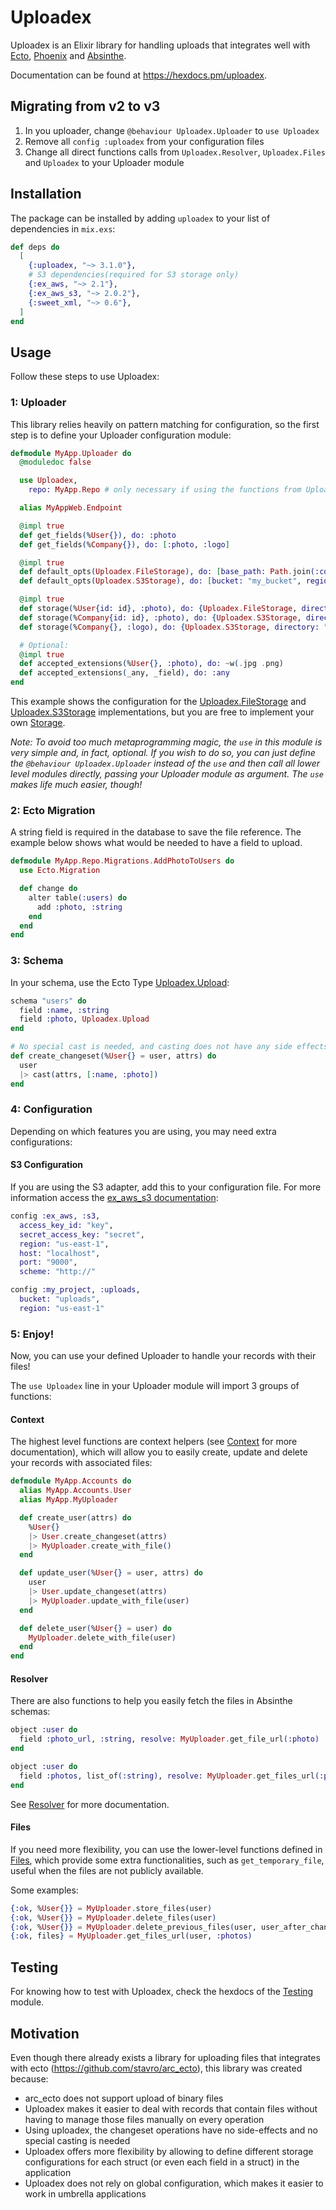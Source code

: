 # Uploadex

Uploadex is an Elixir library for handling uploads that integrates well with [Ecto](https://github.com/elixir-ecto/ecto), [Phoenix](https://github.com/phoenixframework/phoenix) and [Absinthe](https://github.com/absinthe-graphql/absinthe).

Documentation can be found at https://hexdocs.pm/uploadex.

## Migrating from v2 to v3

1. In you uploader, change `@behaviour Uploadex.Uploader` to `use Uploadex`
1. Remove all `config :uploadex` from your configuration files
1. Change all direct functions calls from `Uploadex.Resolver`, `Uploadex.Files` and `Uploadex` to your Uploader module

## Installation

The package can be installed by adding `uploadex` to your list of dependencies in `mix.exs`:

```elixir
def deps do
  [
    {:uploadex, "~> 3.1.0"},
    # S3 dependencies(required for S3 storage only)
    {:ex_aws, "~> 2.1"},
    {:ex_aws_s3, "~> 2.0.2"},
    {:sweet_xml, "~> 0.6"},
  ]
end
```

## Usage

Follow these steps to use Uploadex:

### 1: Uploader

This library relies heavily on pattern matching for configuration, so the first step is to define your Uploader configuration module:

```elixir
defmodule MyApp.Uploader do
  @moduledoc false

  use Uploadex,
    repo: MyApp.Repo # only necessary if using the functions from Uploadex.Context

  alias MyAppWeb.Endpoint

  @impl true
  def get_fields(%User{}), do: :photo
  def get_fields(%Company{}), do: [:photo, :logo]

  @impl true
  def default_opts(Uploadex.FileStorage), do: [base_path: Path.join(:code.priv_dir(:my_app), "static/"), base_url: Endpoint.url()]
  def default_opts(Uploadex.S3Storage), do: [bucket: "my_bucket", region: "sa-east-1", upload_opts: [acl: :public_read]]

  @impl true
  def storage(%User{id: id}, :photo), do: {Uploadex.FileStorage, directory: "/uploads/users/#{id}"}
  def storage(%Company{id: id}, :photo), do: {Uploadex.S3Storage, directory: "/thumbnails/#{id}"}
  def storage(%Company{}, :logo), do: {Uploadex.S3Storage, directory: "/logos"}

  # Optional:
  @impl true
  def accepted_extensions(%User{}, :photo), do: ~w(.jpg .png)
  def accepted_extensions(_any, _field), do: :any
end
```

This example shows the configuration for the [Uploadex.FileStorage](https://hexdocs.pm/uploadex/Uploadex.FileStorage.html#content) and [Uploadex.S3Storage](https://hexdocs.pm/uploadex/Uploadex.S3Storage.html#content) implementations, but you are free to implement your own [Storage](https://hexdocs.pm/uploadex/Uploadex.Storage.html#content).

*Note: To avoid too much metaprogramming magic, the `use` in this module is very simple and, in fact, optional. If you wish to do so, you can just define the `@behaviour Uploadex.Uploader` instead of the `use` and then call all lower level modules directly, passing your Uploader module as argument. The `use` makes life much easier, though!*

### 2: Ecto Migration

A string field is required in the database to save the file reference.
The example below shows what would be needed to have a field to upload.

```elixir
defmodule MyApp.Repo.Migrations.AddPhotoToUsers do
  use Ecto.Migration

  def change do
    alter table(:users) do
      add :photo, :string
    end
  end
end
```

### 3: Schema

In your schema, use the Ecto Type [Uploadex.Upload](https://hexdocs.pm/uploadex/Uploadex.Upload.html#content):

```elixir
schema "users" do
  field :name, :string
  field :photo, Uploadex.Upload
end

# No special cast is needed, and casting does not have any side effects.
def create_changeset(%User{} = user, attrs) do
  user
  |> cast(attrs, [:name, :photo])
end
```

### 4: Configuration

Depending on which features you are using, you may need extra configurations:

#### S3 Configuration

If you are using the S3 adapter, add this to your configuration file. For more information access the [ex_aws_s3 documentation](https://github.com/ex-aws/ex_aws_s3):

```elixir
config :ex_aws, :s3,
  access_key_id: "key",
  secret_access_key: "secret",
  region: "us-east-1",
  host: "localhost",
  port: "9000",
  scheme: "http://"

config :my_project, :uploads,
  bucket: "uploads",
  region: "us-east-1"
```

### 5: Enjoy!

Now, you can use your defined Uploader to handle your records with their files!

The `use Uploadex` line in your Uploader module will import 3 groups of functions:

#### Context

  The highest level functions are context helpers (see [Context](https://hexdocs.pm/uploadex/Uploadex.Context.html) for more documentation), which will allow you to easily create, update and delete your records with associated files:

  ```elixir
  defmodule MyApp.Accounts do
    alias MyApp.Accounts.User
    alias MyApp.MyUploader

    def create_user(attrs) do
      %User{}
      |> User.create_changeset(attrs)
      |> MyUploader.create_with_file()
    end

    def update_user(%User{} = user, attrs) do
      user
      |> User.update_changeset(attrs)
      |> MyUploader.update_with_file(user)
    end

    def delete_user(%User{} = user) do
      MyUploader.delete_with_file(user)
    end
  end
  ```

#### Resolver

  There are also functions to help you easily fetch the files in Absinthe schemas:

  ```elixir
  object :user do
    field :photo_url, :string, resolve: MyUploader.get_file_url(:photo)
  end

  object :user do
    field :photos, list_of(:string), resolve: MyUploader.get_files_url(:photos)
  end
  ```

  See [Resolver](https://hexdocs.pm/uploadex/Uploadex.Resolver.html#content) for more documentation.

#### Files

If you need more flexibility, you can use the lower-level functions defined in [Files](https://hexdocs.pm/uploadex/Uploadex.Files.html#content), which provide some extra functionalities, such as `get_temporary_file`, useful when the files are not publicly available.

Some examples:

```elixir
{:ok, %User{}} = MyUploader.store_files(user)
{:ok, %User{}} = MyUploader.delete_files(user)
{:ok, %User{}} = MyUploader.delete_previous_files(user, user_after_change)
{:ok, files} = MyUploader.get_files_url(user, :photos)
```

## Testing

For knowing how to test with Uploadex, check the hexdocs of the [Testing](https://hexdocs.pm/uploadex/Uploadex.Testing.html#content) module.

## Motivation

Even though there already exists a library for uploading files that integrates with ecto (https://github.com/stavro/arc_ecto), this library was created because:

* arc_ecto does not support upload of binary files
* Uploadex makes it easier to deal with records that contain files without having to manage those files manually on every operation
* Using uploadex, the changeset operations have no side-effects and no special casting is needed
* Uploadex offers more flexibility by allowing to define different storage configurations for each struct (or even each field in a struct) in the application
* Uploadex does not rely on global configuration, which makes it easier to work in umbrella applications
